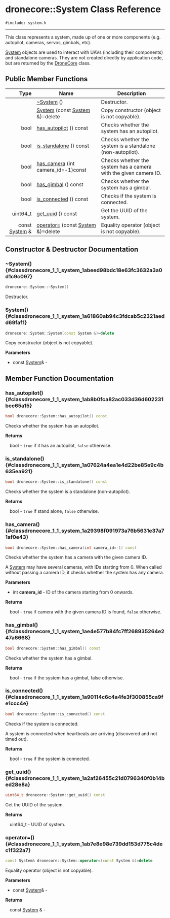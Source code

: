 # dronecore::System Class Reference
`#include: system.h`

----


This class represents a system, made up of one or more components (e.g. autopilot, cameras, servos, gimbals, etc). 


[System](classdronecore_1_1_system.md) objects are used to interact with UAVs (including their components) and standalone cameras. They are not created directly by application code, but are returned by the [DroneCore](classdronecore_1_1_drone_core.md) class. 


## Public Member Functions


Type | Name | Description
---: | --- | ---
&nbsp; | [~System](#classdronecore_1_1_system_1abeed98bdc18e63fc3632a3a0d1c9c097) () | Destructor.
&nbsp; | [System](#classdronecore_1_1_system_1a61860ab94c3fdcab5c2321aedd69faf1) (const [System](classdronecore_1_1_system.md) &)=delete | Copy constructor (object is not copyable).
bool | [has_autopilot](#classdronecore_1_1_system_1ab8b0fca82ac033d36d602231bee65a15) () const | Checks whether the system has an autopilot.
bool | [is_standalone](#classdronecore_1_1_system_1a07624a4ea1e4d22be85e9c4b635ea921) () const | Checks whether the system is a standalone (non-autopilot).
bool | [has_camera](#classdronecore_1_1_system_1a29398f091973a76b5631e37a71af0e43) (int camera_id=-1)const | Checks whether the system has a camera with the given camera ID.
bool | [has_gimbal](#classdronecore_1_1_system_1ae4e577b84fc7ff268935264e247a6668) () const | Checks whether the system has a gimbal.
bool | [is_connected](#classdronecore_1_1_system_1a90114c6c4a4fe3f300855ca9fe1ccc4e) () const | Checks if the system is connected.
uint64_t | [get_uuid](#classdronecore_1_1_system_1a2af26455c21d0796340f0b14bed28e8a) () const | Get the UUID of the system.
const [System](classdronecore_1_1_system.md) & | [operator=](#classdronecore_1_1_system_1ab7e8e98e739dd153d775c4dec1f322a7) (const [System](classdronecore_1_1_system.md) &)=delete | Equality operator (object is not copyable).


## Constructor & Destructor Documentation


### ~System() {#classdronecore_1_1_system_1abeed98bdc18e63fc3632a3a0d1c9c097}
```cpp
dronecore::System::~System()
```


Destructor.


### System() {#classdronecore_1_1_system_1a61860ab94c3fdcab5c2321aedd69faf1}
```cpp
dronecore::System::System(const System &)=delete
```


Copy constructor (object is not copyable).


**Parameters**

* const [System](classdronecore_1_1_system.md)&  - 

## Member Function Documentation


### has_autopilot() {#classdronecore_1_1_system_1ab8b0fca82ac033d36d602231bee65a15}
```cpp
bool dronecore::System::has_autopilot() const
```


Checks whether the system has an autopilot.


**Returns**

&emsp;bool - `true` if it has an autopilot, `false` otherwise.

### is_standalone() {#classdronecore_1_1_system_1a07624a4ea1e4d22be85e9c4b635ea921}
```cpp
bool dronecore::System::is_standalone() const
```


Checks whether the system is a standalone (non-autopilot).


**Returns**

&emsp;bool - `true` if stand alone, `false` otherwise.

### has_camera() {#classdronecore_1_1_system_1a29398f091973a76b5631e37a71af0e43}
```cpp
bool dronecore::System::has_camera(int camera_id=-1) const
```


Checks whether the system has a camera with the given camera ID.

A [System](classdronecore_1_1_system.md) may have several cameras, with IDs starting from 0. When called without passing a camera ID, it checks whether the system has any camera.

**Parameters**

* int **camera_id** - ID of the camera starting from 0 onwards.

**Returns**

&emsp;bool - `true` if camera with the given camera ID is found, `false` otherwise.

### has_gimbal() {#classdronecore_1_1_system_1ae4e577b84fc7ff268935264e247a6668}
```cpp
bool dronecore::System::has_gimbal() const
```


Checks whether the system has a gimbal.


**Returns**

&emsp;bool - `true` if the system has a gimbal, false otherwise.

### is_connected() {#classdronecore_1_1_system_1a90114c6c4a4fe3f300855ca9fe1ccc4e}
```cpp
bool dronecore::System::is_connected() const
```


Checks if the system is connected.

A system is connected when heartbeats are arriving (discovered and not timed out).

**Returns**

&emsp;bool - `true` if the system is connected.

### get_uuid() {#classdronecore_1_1_system_1a2af26455c21d0796340f0b14bed28e8a}
```cpp
uint64_t dronecore::System::get_uuid() const
```


Get the UUID of the system.


**Returns**

&emsp;uint64_t - UUID of system.

### operator=() {#classdronecore_1_1_system_1ab7e8e98e739dd153d775c4dec1f322a7}
```cpp
const System& dronecore::System::operator=(const System &)=delete
```


Equality operator (object is not copyable).


**Parameters**

* const [System](classdronecore_1_1_system.md)&  - 

**Returns**

&emsp;const [System](classdronecore_1_1_system.md) & - 